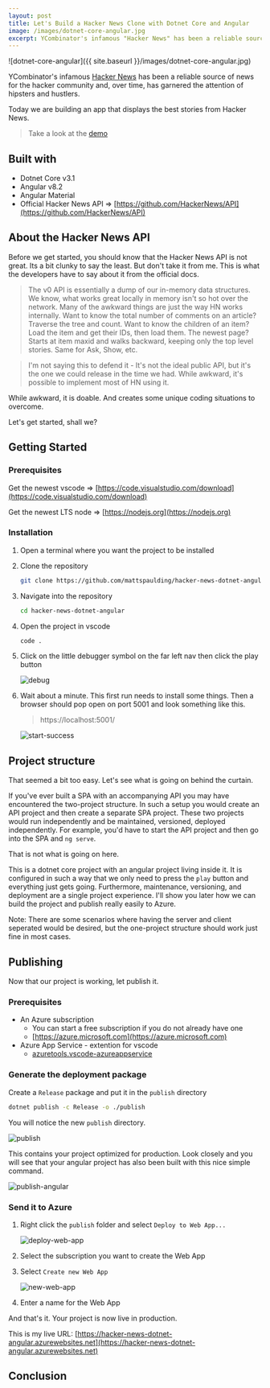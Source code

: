 ```yaml
---
layout: post
title: Let's Build a Hacker News Clone with Dotnet Core and Angular
image: /images/dotnet-core-angular.jpg
excerpt: YCombinator's infamous "Hacker News" has been a reliable source of news for the hacker community and, over time, has garnered the attention of hipsters and hustlers. Today we are building an app that displays the best stories from Hacker News.
---
```


![dotnet-core-angular]({{ site.baseurl }}/images/dotnet-core-angular.jpg)

YCombinator's infamous [Hacker News](https://news.ycombinator.com) has been a reliable source of news for the hacker community and, over time, has garnered the attention of hipsters and hustlers. 

Today we are building an app that displays the best stories from Hacker News.

>Take a look at the [demo](https://hacker-news-dotnet-angular.azurewebsites.net)

## Built with

* Dotnet Core v3.1
* Angular v8.2
* Angular Material
* Official Hacker News API => [https://github.com/HackerNews/API](https://github.com/HackerNews/API)

## About the Hacker News API

Before we get started, you should know that the Hacker News API is not great. Its a bit clunky to say the least. But don't take it from me. This is what the developers have to say about it from the official docs.

>The v0 API is essentially a dump of our in-memory data structures. We know, what works great locally in memory isn't so hot over the network. Many of the awkward things are just the way HN works internally. Want to know the total number of comments on an article? Traverse the tree and count. Want to know the children of an item? Load the item and get their IDs, then load them. The newest page? Starts at item maxid and walks backward, keeping only the top level stories. Same for Ask, Show, etc.

>I'm not saying this to defend it - It's not the ideal public API, but it's the one we could release in the time we had. While awkward, it's possible to implement most of HN using it.

While awkward, it is doable. And creates some unique coding situations to overcome.

Let's get started, shall we?

## Getting Started

### Prerequisites

Get the newest vscode => [https://code.visualstudio.com/download](https://code.visualstudio.com/download)

Get the newest LTS node => [https://nodejs.org](https://nodejs.org)

### Installation

1. Open a terminal where you want the project to be installed

1. Clone the repository

   ```sh
   git clone https://github.com/mattspaulding/hacker-news-dotnet-angular.git
   ```

1. Navigate into the repository

    ```sh
    cd hacker-news-dotnet-angular
    ```

1. Open the project in vscode

    ```sh
    code .
    ```

1. Click on the little debugger symbol on the far left nav then click the play button

    ![debug]({{site.baseurl}}/images/debug.png)

1. Wait about a minute. This first run needs to install some things. Then a browser should pop open on port 5001 and look something like this.

    >https://localhost:5001/

    ![start-success]({{site.baseurl}}/images/start-success.png)

## Project structure

That seemed a bit too easy. Let's see what is going on behind the curtain.

If you've ever built a SPA with an accompanying API you may have encountered the two-project structure. In such a setup you would create an API project and then create a separate SPA project. These two projects would run independently and be maintained, versioned, deployed independently. For example, you'd have to start the API project and then go into the SPA and `ng serve`.

That is not what is going on here.

This is a dotnet core project with an angular project living inside it. It is configured in such a way that we only need to press the `play` button and everything just gets going. Furthermore, maintenance, versioning, and deployment are a single project experience. I'll show you later how we can build the project and publish really easily to Azure. 

Note: There are some scenarios where having the server and client seperated would be desired, but the one-project structure should work just fine in most cases.

## Publishing

Now that our project is working, let publish it.

### Prerequisites

* An Azure subscription
  * You can start a free subscription if you do not already have one
  * [https://azure.microsoft.com](https://azure.microsoft.com)
* Azure App Service - extention for vscode
  * [azuretools.vscode-azureappservice](https://marketplace.visualstudio.com/items?itemName=ms-azuretools.vscode-azureappservice)

### Generate the deployment package

Create a `Release` package and put it in the `publish` directory

```sh
dotnet publish -c Release -o ./publish
```

You will notice the new `publish` directory.

![publish]({{site.baseurl}}/images/publish.png)

This contains your project optimized for production. Look closely and you will see that your angular project has also been built with this nice simple command.

![publish-angular]({{site.baseurl}}/images/publish-angular.png)

### Send it to Azure

1. Right click the `publish` folder and select `Deploy to Web App...`

    ![deploy-web-app]({{site.baseurl}}/images/deploy-web-app.png)

1. Select the subscription you want to create the Web App

1. Select `Create new Web App`

    ![new-web-app]({{site.baseurl}}/images/new-web-app.png)

1. Enter a name for the Web App

And that's it. Your project is now live in production.

This is my live URL: [https://hacker-news-dotnet-angular.azurewebsites.net](https://hacker-news-dotnet-angular.azurewebsites.net)

## Conclusion

